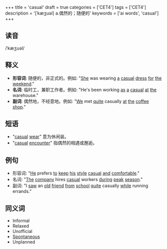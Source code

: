 +++
title = 'casual'
draft = true
categories = ['CET4']
tags = ['CET4']
description = '[ˈkæʒuəl] a.偶然的；随便的'
keywords = ['ai words', 'casual']
+++

## 读音
/ˈkæʒuəl/

## 释义
- **形容词**: 随便的，非正式的。例如: "[She](/zh/post/she/) was wearing [a](/zh/post/a/) [casual](/zh/post/casual/) [dress](/zh/post/dress/) [for](/zh/post/for/) [the](/zh/post/the/) [weekend](/zh/post/weekend/)."
- **名词**: 临时工，兼职工作者。例如: "He's been working [as](/zh/post/as/) [a](/zh/post/a/) [casual](/zh/post/casual/) [at](/zh/post/at/) [the](/zh/post/the/) warehouse."
- **副词**: 偶然地，不经意地。例如: "[We](/zh/post/we/) met [quite](/zh/post/quite/) casually [at](/zh/post/at/) [the](/zh/post/the/) [coffee](/zh/post/coffee/) [shop](/zh/post/shop/)."

## 短语
- "[casual](/zh/post/casual/) [wear](/zh/post/wear/)" 意为休闲装。
- "[casual](/zh/post/casual/) [encounter](/zh/post/encounter/)" 指偶然的相遇或邂逅。

## 例句
- 形容词: "[He](/zh/post/he/) prefers [to](/zh/post/to/) [keep](/zh/post/keep/) [his](/zh/post/his/) [style](/zh/post/style/) [casual](/zh/post/casual/) [and](/zh/post/and/) [comfortable](/zh/post/comfortable/)."
- 名词: "[The](/zh/post/the/) [company](/zh/post/company/) hires [casual](/zh/post/casual/) workers [during](/zh/post/during/) [peak](/zh/post/peak/) [season](/zh/post/season/)."
- 副词: "I [saw](/zh/post/saw/) an [old](/zh/post/old/) [friend](/zh/post/friend/) [from](/zh/post/from/) [school](/zh/post/school/) [quite](/zh/post/quite/) casually [while](/zh/post/while/) running errands."

## 同义词
- Informal
- Relaxed
- Unofficial
- [Spontaneous](/zh/post/spontaneous/)
- Unplanned
